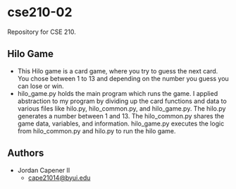 # cse210-02
Repository for CSE 210.

## Hilo Game

- This Hilo game is a card game, where you try to guess the next card.
You chose between 1 to 13 and depending on the number you guess you can lose or win.
- hilo_game.py holds the main program which runs the game. I applied abstraction to my program by dividing up the card functions and data to various files like hilo.py, hilo_common.py, and hilo_game.py. The hilo.py generates a number between 1 and 13. The hilo_common.py shares the game data, variables, and information. hilo_game.py executes the logic from hilo_common.py and hilo.py to run the hilo game.

## Authors

- Jordan Capener II
    - cape21014@byui.edu